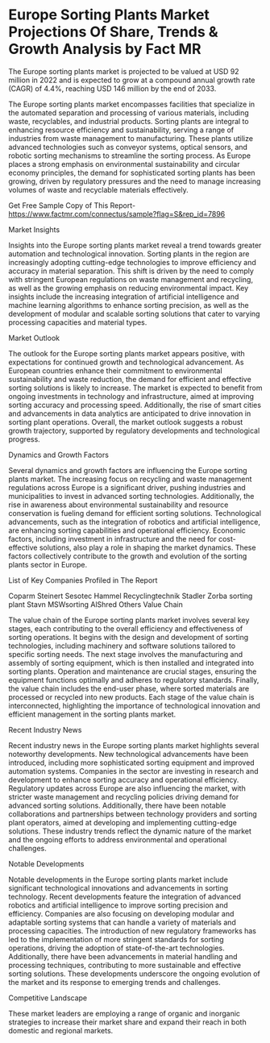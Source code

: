 # Europe Sorting Plants Market Projections Of Share, Trends & Growth Analysis by Fact MR
The Europe sorting plants market is projected to be valued at USD 92 million in 2022 and is expected to grow at a compound annual growth rate (CAGR) of 4.4%, reaching USD 146 million by the end of 2033.

The Europe sorting plants market encompasses facilities that specialize in the automated separation and processing of various materials, including waste, recyclables, and industrial products. Sorting plants are integral to enhancing resource efficiency and sustainability, serving a range of industries from waste management to manufacturing. These plants utilize advanced technologies such as conveyor systems, optical sensors, and robotic sorting mechanisms to streamline the sorting process. As Europe places a strong emphasis on environmental sustainability and circular economy principles, the demand for sophisticated sorting plants has been growing, driven by regulatory pressures and the need to manage increasing volumes of waste and recyclable materials effectively.

Get Free Sample Copy of This Report-https://www.factmr.com/connectus/sample?flag=S&rep_id=7896

Market Insights

Insights into the Europe sorting plants market reveal a trend towards greater automation and technological innovation. Sorting plants in the region are increasingly adopting cutting-edge technologies to improve efficiency and accuracy in material separation. This shift is driven by the need to comply with stringent European regulations on waste management and recycling, as well as the growing emphasis on reducing environmental impact. Key insights include the increasing integration of artificial intelligence and machine learning algorithms to enhance sorting precision, as well as the development of modular and scalable sorting solutions that cater to varying processing capacities and material types.

Market Outlook

The outlook for the Europe sorting plants market appears positive, with expectations for continued growth and technological advancement. As European countries enhance their commitment to environmental sustainability and waste reduction, the demand for efficient and effective sorting solutions is likely to increase. The market is expected to benefit from ongoing investments in technology and infrastructure, aimed at improving sorting accuracy and processing speed. Additionally, the rise of smart cities and advancements in data analytics are anticipated to drive innovation in sorting plant operations. Overall, the market outlook suggests a robust growth trajectory, supported by regulatory developments and technological progress.

Dynamics and Growth Factors

Several dynamics and growth factors are influencing the Europe sorting plants market. The increasing focus on recycling and waste management regulations across Europe is a significant driver, pushing industries and municipalities to invest in advanced sorting technologies. Additionally, the rise in awareness about environmental sustainability and resource conservation is fueling demand for efficient sorting solutions. Technological advancements, such as the integration of robotics and artificial intelligence, are enhancing sorting capabilities and operational efficiency. Economic factors, including investment in infrastructure and the need for cost-effective solutions, also play a role in shaping the market dynamics. These factors collectively contribute to the growth and evolution of the sorting plants sector in Europe.

List of Key Companies Profiled in The Report

Coparm
Steinert
Sesotec
Hammel Recyclingtechnik
Stadler
Zorba sorting plant
Stavn
MSWsorting
AlShred
Others
Value Chain

The value chain of the Europe sorting plants market involves several key stages, each contributing to the overall efficiency and effectiveness of sorting operations. It begins with the design and development of sorting technologies, including machinery and software solutions tailored to specific sorting needs. The next stage involves the manufacturing and assembly of sorting equipment, which is then installed and integrated into sorting plants. Operation and maintenance are crucial stages, ensuring the equipment functions optimally and adheres to regulatory standards. Finally, the value chain includes the end-user phase, where sorted materials are processed or recycled into new products. Each stage of the value chain is interconnected, highlighting the importance of technological innovation and efficient management in the sorting plants market.

Recent Industry News

Recent industry news in the Europe sorting plants market highlights several noteworthy developments. New technological advancements have been introduced, including more sophisticated sorting equipment and improved automation systems. Companies in the sector are investing in research and development to enhance sorting accuracy and operational efficiency. Regulatory updates across Europe are also influencing the market, with stricter waste management and recycling policies driving demand for advanced sorting solutions. Additionally, there have been notable collaborations and partnerships between technology providers and sorting plant operators, aimed at developing and implementing cutting-edge solutions. These industry trends reflect the dynamic nature of the market and the ongoing efforts to address environmental and operational challenges.

Notable Developments

Notable developments in the Europe sorting plants market include significant technological innovations and advancements in sorting technology. Recent developments feature the integration of advanced robotics and artificial intelligence to improve sorting precision and efficiency. Companies are also focusing on developing modular and adaptable sorting systems that can handle a variety of materials and processing capacities. The introduction of new regulatory frameworks has led to the implementation of more stringent standards for sorting operations, driving the adoption of state-of-the-art technologies. Additionally, there have been advancements in material handling and processing techniques, contributing to more sustainable and effective sorting solutions. These developments underscore the ongoing evolution of the market and its response to emerging trends and challenges.

Competitive Landscape

These market leaders are employing a range of organic and inorganic strategies to increase their market share and expand their reach in both domestic and regional markets.
